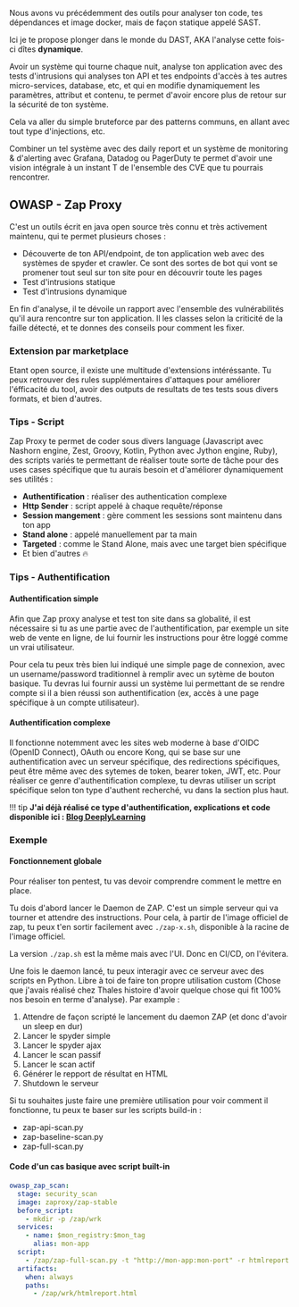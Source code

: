 Nous avons vu précédemment des outils pour analyser ton code, tes dépendances et image docker, mais de façon statique appelé SAST.

Ici je te propose plonger dans le monde du DAST, AKA l'analyse cette fois-ci dîtes **dynamique**.

Avoir un système qui tourne chaque nuit, analyse ton application avec des tests d'intrusions qui analyses ton API et tes endpoints d'accès à tes autres micro-services, database, etc, et qui en modifie dynamiquement les paramètres, attribut et contenu, te permet d'avoir encore plus de retour sur la sécurité de ton système.

Cela va aller du simple bruteforce par des patterns communs, en allant avec tout type d'injections, etc.

Combiner un tel système avec des daily report et un système de monitoring & d'alerting avec Grafana, Datadog ou PagerDuty te permet d'avoir une vision intégrale à un instant T de l'ensemble des CVE que tu pourrais rencontrer.

## OWASP - Zap Proxy
C'est un outils écrit en java open source très connu et très activement maintenu, qui te permet plusieurs choses :

- Découverte de ton API/endpoint, de ton application web avec des systèmes de spyder et crawler. Ce sont des sortes de bot qui vont se promener tout seul sur ton site pour en découvrir toute les pages
- Test d'intrusions statique
- Test d'intrusions dynamique

En fin d'analyse, il te dévoile un rapport avec l'ensemble des vulnérabilités qu'il aura rencontre sur ton application. Il les classes selon la criticité de la faille détecté, et te donnes des conseils pour comment les fixer.

### Extension par marketplace
Etant open source, il existe une multitude d'extensions intéréssante. Tu peux retrouver des rules supplémentaires d'attaques pour améliorer l'éfficacité du tool, avoir des outputs de resultats de tes tests sous divers formats, et bien d'autres.

### Tips - Script
Zap Proxy te permet de coder sous divers language (Javascript avec Nashorn engine, Zest, Groovy, Kotlin, Python avec Jython engine, Ruby), des scripts variés te permettant de réaliser toute sorte de tâche pour des uses cases spécifique que tu aurais besoin et d'améliorer dynamiquement ses utilités :
 
- **Authentification** : réaliser des authentication complexe
- **Http Sender** : script appelé à chaque requête/réponse
- **Session mangement** : gère comment les sessions sont maintenu dans ton app
- **Stand alone** : appelé manuellement par ta main
- **Targeted** : comme le Stand Alone, mais avec une target bien spécifique
- Et bien d'autres 🔥

### Tips - Authentification
#### Authentification simple
Afin que Zap proxy analyse et test ton site dans sa globalité, il est nécessaire si tu as une partie avec de l'authentification, par exemple un site web de vente en ligne, de lui fournir les instructions pour être loggé comme un vrai utilisateur.  

Pour cela tu peux très bien lui indiqué une simple page de connexion, avec un username/password traditionnel à remplir avec un sytème de bouton basique. Tu devras lui fournir aussi un système lui permettant de se rendre compte si il a bien réussi son authentification (ex, accès à une page spécifique à un compte utilisateur).

#### Authentification complexe
Il fonctionne notemment avec les sites web moderne à base d'OIDC (OpenID Connect), OAuth ou encore Kong, qui se base sur une authentification avec un serveur spécifique, des redirections spécifiques, peut être même avec des sytemes de token, bearer token, JWT, etc. Pour réaliser ce genre d'authentification complexe, tu devras utiliser un script spécifique selon ton type d'authent recherché, vu dans la section plus haut.

!!! tip
    **J'ai déjà réalisé ce type d'authentification, explications et code disponible ici : [Blog DeeplyLearning](https://deeplylearning.fr/cybersecurite/tests-dynamiques-de-securite-dast-sous-owasp-zap-avec-authentification-via-jwt-bearer-token-openid-connect-oauth-kong/)**


### Exemple
#### Fonctionnement globale
Pour réaliser ton pentest, tu vas devoir comprendre comment le mettre en place.

Tu dois d'abord lancer le Daemon de ZAP. C'est un simple serveur qui va tourner et attendre des instructions. Pour cela, à partir de l'image officiel de zap, tu peux t'en sortir facilement avec `./zap-x.sh`, disponible à la racine de l'image officiel. 

La version `./zap.sh` est la même mais avec l'UI. Donc en CI/CD, on l'évitera.

Une fois le daemon lancé, tu peux interagir avec ce serveur avec des scripts en Python. Libre à toi de faire ton propre utilisation custom (Chose que j'avais réalisé chez Thales histoire d'avoir quelque chose qui fit 100% nos besoin en terme d'analyse). Par example :

1. Attendre de façon scripté le lancement du daemon ZAP (et donc d'avoir un sleep en dur)
2. Lancer le spyder simple 
3. Lancer le spyder ajax
4. Lancer le scan passif
5. Lancer le scan actif
6. Générer le repport de résultat en HTML
7. Shutdown le serveur

Si tu souhaites juste faire une première utilisation pour voir comment il fonctionne, tu peux te baser sur les scripts build-in : 

- zap-api-scan.py
- zap-baseline-scan.py
- zap-full-scan.py


#### Code d'un cas basique avec script built-in

```yaml linenums="1"
owasp_zap_scan:
  stage: security_scan
  image: zaproxy/zap-stable
  before_script:
    - mkdir -p /zap/wrk
  services:
    - name: $mon_registry:$mon_tag
      alias: mon-app
  script:
    - /zap/zap-full-scan.py -t "http://mon-app:mon-port" -r htmlreport.html
  artifacts:
    when: always
    paths:
      - /zap/wrk/htmlreport.html
```



 